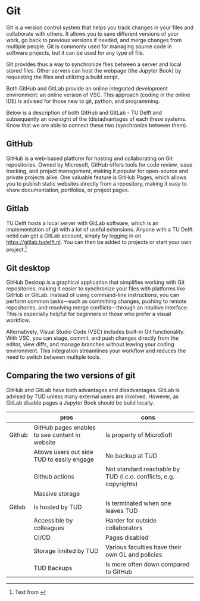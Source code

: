 # Git

Git is a version control system that helps you track changes in your files and collaborate with others. It allows you to save different versions of your work, go back to previous versions if needed, and merge changes from multiple people. Git is commonly used for managing source code in software projects, but it can be used for any type of file.

Git provides thus a way to synchronize files between a server and local stored files. Other servers can host the webpage (the Jupyter Book) by requesting the files and utilizing a build script.

Both GitHub and GitLab provide an online integrated development environment: an online version of VSC. This approach (coding in the online IDE) is advised for those new to git, python, and programming.

Below is a description of both GitHub and GitLab - TU Delft and subsequently an oversight of the (dis)advantages of each these systems. Know that we are able to connect these two (synchronize between them).

## GitHub
GitHub is a web-based platform for hosting and collaborating on Git repositories. Owned by Microsoft, GitHub offers tools for code review, issue tracking, and project management, making it popular for open-source and private projects alike. One valuable feature is GitHub Pages, which allows you to publish static websites directly from a repository, making it easy to share documentation, portfolios, or project pages.

## Gitlab 
TU Delft hosts a local server with GitLab software, which is an implementation of git with a lot of useful extensions. Anyone with a TU Delft netid can get a GitLab account, simply by logging in on https://gitlab.tudelft.nl. You can then be added to projects or start your own project.[^TI]

[^TI]: Text from [](https://doi.org/10.59490/tb.73)

## Git desktop
GitHub Desktop is a graphical application that simplifies working with Git repositories, making it easier to synchronize your files with platforms like GitHub or GitLab. Instead of using command-line instructions, you can perform common tasks—such as committing changes, pushing to remote repositories, and resolving merge conflicts—through an intuitive interface. This is especially helpful for beginners or those who prefer a visual workflow.

Alternatively, Visual Studio Code (VSC) includes built-in Git functionality. With VSC, you can stage, commit, and push changes directly from the editor, view diffs, and manage branches without leaving your coding environment. This integration streamlines your workflow and reduces the need to switch between multiple tools.

## Comparing the two versions of git

GitHub and GitLab have both advantages and disadvantages. GitLab is advised by TUD unless many external users are involved. However, as GitLab disable pages a Jupyter Book should be build locally.

| | pros | cons |
|---|---|---| 
|Github | GitHub pages enables to see content in website | Is property of MicroSoft
| | Allows users out side TUD to easily engage| No backup at TUD |
| | Github actions | Not standard reachable by TUD (i.c.o. conflicts, e.g. copyrights)|
| | Massive storage | |
| Gitlab | Is hosted by TUD | Is terminated when one leaves TUD |
| | Accessible by colleagues | Harder for outside collaborators |
| | CI/CD | Pages disabled |
| | Storage limited by TUD | Various faculties have their own GL and policies |
| | TUD Backups |  Is more often down compared to GitHub|
